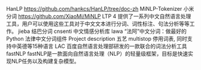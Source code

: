 HanLP https://github.com/hankcs/HanLP/tree/doc-zh 
MiNLP-Tokenizer 小米分词 https://github.com/XiaoMi/MiNLP
LTP 4 提供了一系列中文自然语言处理工具，用户可以使用这些工具对于中文文本进行分词、词性标注、句法分析等等工作。
jieba 结巴分词
cnsenti 中文情感分析库
lawa “法阿”中文分词：做最好的 Python 法律中文分词组件
Project description 五艺
multistop 停用词表, 同时支持中英德等15种语言
LAC 百度自然语言处理部研发的一款联合的词法分析工具
fastNLP fastNLP是一款面向自然语言处理（NLP）的轻量级框架，目标是快速实现NLP任务以及构建复杂模型。